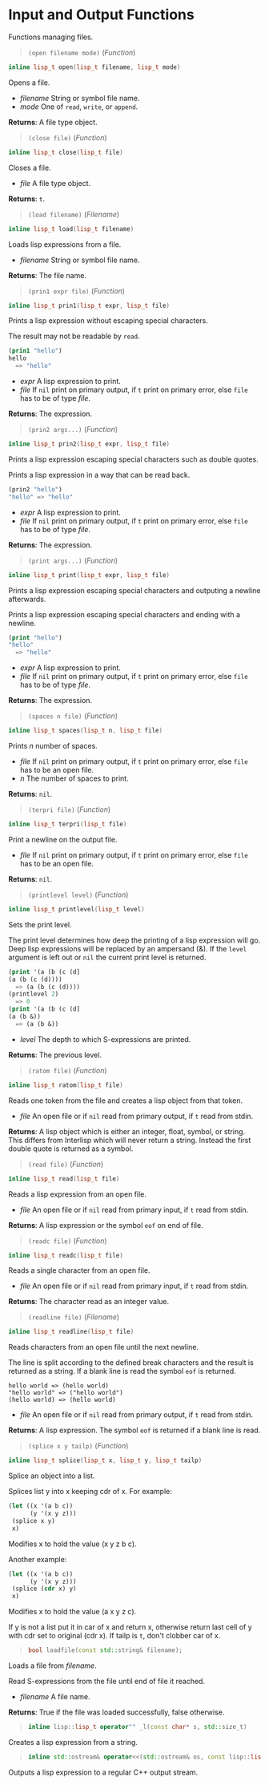 # Input and Output Functions

Functions managing files.

> `(open filename mode)` (_Function_)

```cpp
inline lisp_t open(lisp_t filename, lisp_t mode)
```

Opens a file.

- _filename_ String or symbol file name.
- _mode_ One of `read`, `write`, or `append`.

**Returns**: A file type object.

> `(close file)` (_Function_)

```cpp
inline lisp_t close(lisp_t file)
```

Closes a file.

- _file_ A file type object.

**Returns**: `t`.

> `(load filename)` (_Filename_)

```cpp
inline lisp_t load(lisp_t filename)
```

Loads lisp expressions from a file.

- _filename_ String or symbol file name.

**Returns**: The file name.

> `(prin1 expr file)` (_Function_)

```cpp
inline lisp_t prin1(lisp_t expr, lisp_t file)
```

Prints a lisp expression without escaping special characters.

The result may not be readable by `read`.

```lisp
(prin1 "hello")
hello
  => "hello"
```

- _expr_ A lisp expression to print.
- _file_ If `nil` print on primary output, if `t` print on primary
error, else `file` has to be of type _file_.

**Returns**: The expression.

> `(prin2 args...)` (_Function_)

```cpp
inline lisp_t prin2(lisp_t expr, lisp_t file)
```

Prints a lisp expression escaping special characters such as double
quotes.

Prints a lisp expression in a way that can be read back.

```lisp
(prin2 "hello")
"hello" => "hello"
```

- _expr_ A lisp expression to print.
- _file_ If `nil` print on primary output, if `t` print on primary
error, else `file` has to be of type _file_.

**Returns**: The expression.

> `(print args...)` (_Function_)

```cpp
inline lisp_t print(lisp_t expr, lisp_t file)
```

Prints a lisp expression escaping special characters and outputing a
newline afterwards.

Prints a lisp expression escaping special characters and ending with a
newline.

```lisp
(print "hello")
"hello"
  => "hello"
```

- _expr_ A lisp expression to print.
- _file_ If `nil` print on primary output, if `t` print on primary
error, else `file` has to be of type _file_.

**Returns**: The expression.

> `(spaces n file)` (_Function_)

```cpp
inline lisp_t spaces(lisp_t n, lisp_t file)
```

Prints _n_ number of spaces.

- _file_ If `nil` print on primary output, if `t` print on primary
error, else `file` has to be an open file.
- _n_ The number of spaces to print.

**Returns**: `nil`.

> `(terpri file)` (_Function_)

```cpp
inline lisp_t terpri(lisp_t file)
```

Print a newline on the output file.

- _file_ If `nil` print on primary output, if `t` print on primary
error, else `file` has to be an open file.

**Returns**: `nil`.

> `(printlevel level)` (_Function_)

```cpp
inline lisp_t printlevel(lisp_t level)
```

Sets the print level.

The print level determines how deep the printing of a lisp expression will
go. Deep lisp expressions will be replaced by an ampersand (&). If the
`level` argument is left out or `nil` the current print level is returned.

```lisp
(print '(a (b (c (d]
(a (b (c (d))))
  => (a (b (c (d))))
(printlevel 2)
  => 0
(print '(a (b (c (d]
(a (b &))
  => (a (b &))
```

- _level_ The depth to which S-expressions are printed.

**Returns**: The previous level.

> `(ratom file)` (_Function_)

```cpp
inline lisp_t ratom(lisp_t file)
```

Reads one token from the file and creates a lisp object from that
token.

- _file_ An open file or if `nil` read from primary output, if `t` read
from stdin.

**Returns**: A lisp object which is either an integer, float, symbol, or
string. This differs from Interlisp which will never return a
string. Instead the first double quote is returned as a symbol.

> `(read file)` (_Function_)

```cpp
inline lisp_t read(lisp_t file)
```

Reads a lisp expression from an open file.

- _file_ An open file or if `nil` read from primary input, if `t` read
from stdin.

**Returns**: A lisp expression or the symbol `eof` on end of file.

> `(readc file)` (_Function_)

```cpp
inline lisp_t readc(lisp_t file)
```

Reads a single character from an open file.

- _file_ An open file or if `nil` read from primary input, if `t` read
from stdin.

**Returns**: The character read as an integer value.

> `(readline file)` (_Filename_)

```cpp
inline lisp_t readline(lisp_t file)
```

Reads characters from an open file until the next newline.

The line is split according to the defined break characters and the result
is returned as a string. If a blank line is read the symbol `eof` is
returned.

```text
hello world => (hello world)
"hello world" => ("hello world")
(hello world) => (hello world)

```

- _file_ An open file or if `nil` read from primary output, if `t` read
from stdin.

**Returns**: A lisp expression. The symbol `eof` is returned if a blank line is
read.

> `(splice x y tailp)` (_Function_)

```cpp
inline lisp_t splice(lisp_t x, lisp_t y, lisp_t tailp)
```

Splice an object into a list.

Splices list y into x keeping cdr of x. For example:

```lisp
(let ((x '(a b c))
      (y '(x y z)))
 (splice x y)
 x)
```

Modifies x to hold the value (x y z b c).

Another example:

```lisp
(let ((x '(a b c))
      (y '(x y z)))
 (splice (cdr x) y)
 x)
```

Modifies x to hold the value (a x y z c).

If y is not a list put it in car of x and return x, otherwise return last
cell of y with cdr set to original (cdr x). If tailp is `t`, don't clobber
car of x.

> ```cpp
> bool loadfile(const std::string& filename);
> ```

Loads a file from _filename_.

Read S-expressions from the file until end of file it reached.

- _filename_ A file name.

**Returns**: True if the file was loaded successfully, false otherwise.

> ```cpp
> inline lisp::lisp_t operator"" _l(const char* s, std::size_t)
> ```

Creates a lisp expression from a string.

> ```cpp
> inline std::ostream& operator<<(std::ostream& os, const lisp::lisp_t& obj)
> ```

Outputs a lisp expression to a regular C++ output stream.

